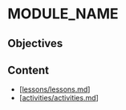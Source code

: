 # MODULE_NAME

## Objectives

## Content

- [[lessons/lessons.md]]
- [[activities/activities.md]]

[//begin]: # "Autogenerated link references for markdown compatibility"
[lessons/lessons.md]: lessons/lessons.md "MODULE_NAME Lessons"
[activities/activities.md]: activities/activities.md "MODULE_NAME Activities"
[//end]: # "Autogenerated link references"
